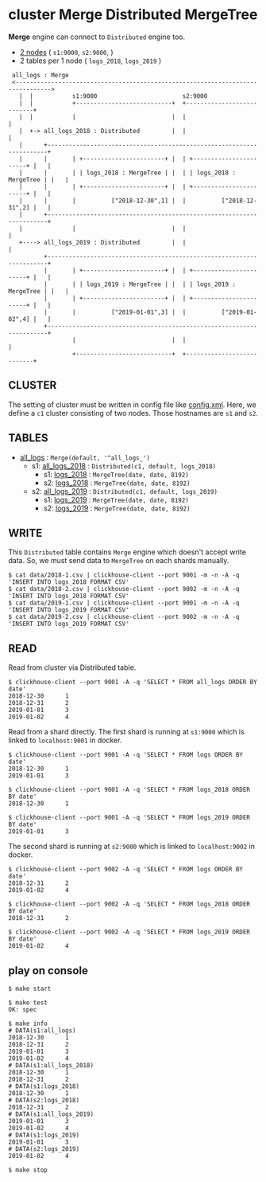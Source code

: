 # cluster Merge Distributed MergeTree

**Merge** engine can connect to `Distributed` engine too.

- [2 nodes](./docker-compose.yml) ( `s1:9000`, `s2:9000`, )
- 2 tables per 1 node ( `logs_2018`, `logs_2019` )

<!---
https://textik.com/#88b014ea2efa5d4c
-->

```text
 all_logs : Merge                                                                  
 <-------------------------------------------------------------------------------->
   |  |           s1:9000                        s2:9000                           
   |  |           +---------------------------+  +---------------------------+     
   |  |           |                           |  |                           |     
   |  +-> all_logs_2018 : Distributed         |  |                           |     
   |      +----------------------------------------------------------------------+ 
   |      |       | +-----------------------+ |  | +-----------------------+ |   | 
   |      |       | | logs_2018 : MergeTree | |  | | logs_2018 : MergeTree | |   | 
   |      |       | +-----------------------+ |  | +-----------------------+ |   | 
   |      |       |          ["2018-12-30",1] |  |          ["2018-12-31",2] |   | 
   |      +----------------------------------------------------------------------+ 
   |              |                           |  |                           |     
   +----> all_logs_2019 : Distributed         |  |                           |     
          +----------------------------------------------------------------------+ 
          |       | +-----------------------+ |  | +-----------------------+ |   | 
          |       | | logs_2019 : MergeTree | |  | | logs_2019 : MergeTree | |   | 
          |       | +-----------------------+ |  | +-----------------------+ |   | 
          |       |          ["2019-01-01",3] |  |          ["2019-01-02",4] |   | 
          +----------------------------------------------------------------------+ 
                  |                           |  |                           |     
                  +---------------------------+  +---------------------------+     
```

## CLUSTER

The setting of cluster must be written in config file like [config.xml](./config.xml).
Here, we define a `c1` cluster consisting of two nodes.
Those hostnames are `s1` and `s2`.

## TABLES

- [all_logs](./meta/all_logs.sql) : `Merge(default, '^all_logs_')`
  - s1: [all_logs_2018](./meta/all_logs_2018.sql) : `Distributed(c1, default, logs_2018)`
    - s1: [logs_2018](./meta/logs_2018.sql) : `MergeTree(date, date, 8192)`
    - s2: [logs_2018](./meta/logs_2018.sql) : `MergeTree(date, date, 8192)`
  - s2: [all_logs_2019](./meta/all_logs_2018.sql) : `Distributed(c1, default, logs_2019)`
    - s1: [logs_2019](./meta/logs_2019.sql) : `MergeTree(date, date, 8192)`
    - s2: [logs_2019](./meta/logs_2019.sql) : `MergeTree(date, date, 8192)`

## WRITE

This `Distributed` table contains `Merge` engine which doesn't accept write data.
So, we must send data to `MergeTree` on each shards manually.

```console
$ cat data/2018-1.csv | clickhouse-client --port 9001 -m -n -A -q 'INSERT INTO logs_2018 FORMAT CSV'
$ cat data/2018-2.csv | clickhouse-client --port 9002 -m -n -A -q 'INSERT INTO logs_2018 FORMAT CSV'
$ cat data/2019-1.csv | clickhouse-client --port 9001 -m -n -A -q 'INSERT INTO logs_2019 FORMAT CSV'
$ cat data/2019-2.csv | clickhouse-client --port 9002 -m -n -A -q 'INSERT INTO logs_2019 FORMAT CSV'
```

## READ

Read from cluster via Distributed table.

```console
$ clickhouse-client --port 9001 -A -q 'SELECT * FROM all_logs ORDER BY date'
2018-12-30      1
2018-12-31      2
2019-01-01      3
2019-01-02      4
```

Read from a shard directly.
The first shard is running at `s1:9000` which is linked to `localhost:9001` in docker.

```console
$ clickhouse-client --port 9001 -A -q 'SELECT * FROM logs ORDER BY date'
2018-12-30      1
2019-01-01      3

$ clickhouse-client --port 9001 -A -q 'SELECT * FROM logs_2018 ORDER BY date'
2018-12-30      1

$ clickhouse-client --port 9001 -A -q 'SELECT * FROM logs_2019 ORDER BY date'
2019-01-01      3
```

The second shard is running at `s2:9000` which is linked to `localhost:9002` in docker.

```console
$ clickhouse-client --port 9002 -A -q 'SELECT * FROM logs ORDER BY date'
2018-12-31      2
2019-01-02      4

$ clickhouse-client --port 9002 -A -q 'SELECT * FROM logs_2018 ORDER BY date'
2018-12-31      2

$ clickhouse-client --port 9002 -A -q 'SELECT * FROM logs_2019 ORDER BY date'
2019-01-02      4
```

## play on console

```console
$ make start

$ make test
OK: spec

$ make info
# DATA(s1:all_logs)
2018-12-30      1
2018-12-31      2
2019-01-01      3
2019-01-02      4
# DATA(s1:all_logs_2018)
2018-12-30      1
2018-12-31      2
# DATA(s1:logs_2018)
2018-12-30      1
# DATA(s2:logs_2018)
2018-12-31      2
# DATA(s1:all_logs_2019)
2019-01-01      3
2019-01-02      4
# DATA(s1:logs_2019)
2019-01-01      3
# DATA(s2:logs_2019)
2019-01-02      4

$ make stop
```

